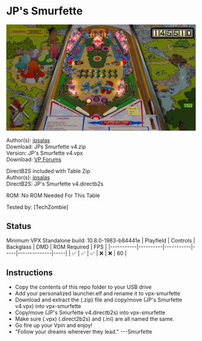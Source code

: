 # JP's Smurfette

![Table Preview](../../images/vpx-jps-smurfette-preview.jpg)

Author(s): [jpsalas](https://www.vpforums.org/index.php?showuser=277)  
Download:  JPs Smurfette v4.zip  
Version:   JP's Smurfette v4.vpx  
Download:  [VP Forums](https://www.vpforums.org/index.php?app=downloads&showfile=11621)

DirectB2S included with Table Zip  
Author(s): [jpsalas](https://www.vpforums.org/index.php?showuser=277)  
DirectB2S: JP's Smurfette v4.directb2s  

ROM: No ROM Needed For This Table

Tested by:
[TechZombie]

## Status 

Minimum VPX Standalone build: 10.8.0-1983-b84441e
| Playfield | Controls | Backglass | DMD | ROM Required | FPS | 
|-----------|----------|-----------|-----|--------------|-----|
| :white_check_mark: | :white_check_mark: | :white_check_mark: | :x: | :x: | 60 |

## Instructions

- Copy the contents of this repo folder to your USB drive
- Add your personalized launcher.elf and rename it to vpx-smurfette
- Download and extract the (.zip) file and copy/move (JP's Smurfette v4.vpx) into vpx-smurfette
- Copy/move (JP's Smurfette v4.directb2s) into vpx-smurfette
- Make sure (.vpx) (.direct2b2s) and (.ini) are all named the same. 
- Go fire up your Vpin and enjoy!
- "Follow your dreams wherever they lead." ---Smurfette
